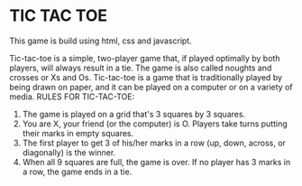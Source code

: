 # TIC TAC TOE
This game is build using html, css and javascript.

Tic-tac-toe is a simple, two-player game that, if played optimally by both players, will always result in a tie. The game is also called noughts and crosses or Xs and Os.
Tic-tac-toe is a game that is traditionally played by being drawn on paper, and it can be played on a computer or on a variety of media.
RULES FOR TIC-TAC-TOE:
1. The game is played on a grid that's 3 squares by 3 squares.
2. You are X, your friend (or the computer) is O. Players take turns putting their marks in empty squares.
3. The first player to get 3 of his/her marks in a row (up, down, across, or diagonally) is the winner.
4. When all 9 squares are full, the game is over. If no player has 3 marks in a row, the game ends in a tie.
